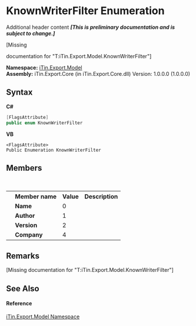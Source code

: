 # KnownWriterFilter Enumeration
Additional header content _**\[This is preliminary documentation and is subject to change.\]**_

\[Missing <summary> documentation for "T:iTin.Export.Model.KnownWriterFilter"\]

**Namespace:**&nbsp;<a href="ef57ffcc-e95e-b212-5a46-9aa6f5a3511f">iTin.Export.Model</a><br />**Assembly:**&nbsp;iTin.Export.Core (in iTin.Export.Core.dll) Version: 1.0.0.0 (1.0.0.0)

## Syntax

**C#**<br />
``` C#
[FlagsAttribute]
public enum KnownWriterFilter
```

**VB**<br />
``` VB
<FlagsAttribute>
Public Enumeration KnownWriterFilter
```


## Members
&nbsp;<table><tr><th></th><th>Member name</th><th>Value</th><th>Description</th></tr><tr><td /><td target="F:iTin.Export.Model.KnownWriterFilter.Name">**Name**</td><td>0</td><td /></tr><tr><td /><td target="F:iTin.Export.Model.KnownWriterFilter.Author">**Author**</td><td>1</td><td /></tr><tr><td /><td target="F:iTin.Export.Model.KnownWriterFilter.Version">**Version**</td><td>2</td><td /></tr><tr><td /><td target="F:iTin.Export.Model.KnownWriterFilter.Company">**Company**</td><td>4</td><td /></tr></table>

## Remarks
\[Missing <remarks> documentation for "T:iTin.Export.Model.KnownWriterFilter"\]

## See Also


#### Reference
<a href="ef57ffcc-e95e-b212-5a46-9aa6f5a3511f">iTin.Export.Model Namespace</a><br />